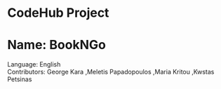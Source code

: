 # CodeHub Project
# Name: BookNGo
Language: English <br>
Contributors: George Kara ,Meletis Papadopoulos ,Maria Kritou ,Kwstas Petsinas
